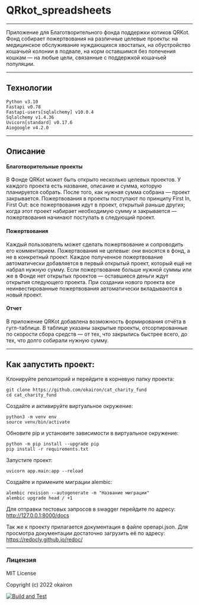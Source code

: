 # QRkot_spreadsheets
___
Приложение для Благотворительного фонда поддержки котиков QRKot.
Фонд собирает пожертвования на различные целевые проекты: на медицинское обслуживание нуждающихся хвостатых, на обустройство кошачьей колонии в подвале, на корм оставшимся без попечения кошкам — на любые цели, связанные с поддержкой кошачьей популяции.
___
## Технологии
    Python v3.10
    Fastapi v0.78
    Fastapi-users[sqlalchemy] v10.0.4
    Sqlalchemy v1.4.36
    Uvicorn[standard] v0.17.6
    Aiogoogle v4.2.0
___
## Описание

#### Благотворительные проекты
В Фонде QRKot может быть открыто несколько целевых проектов. У каждого проекта есть название, описание и сумма, которую планируется собрать. После того, как нужная сумма собрана — проект закрывается.
Пожертвования в проекты поступают по принципу First In, First Out: все пожертвования идут в проект, открытый раньше других; когда этот проект набирает необходимую сумму и закрывается — пожертвования начинают поступать в следующий проект.

#### Пожертвования
Каждый пользователь может сделать пожертвование и сопроводить его комментарием. Пожертвования не целевые: они вносятся в фонд, а не в конкретный проект. Каждое полученное пожертвование автоматически добавляется в первый открытый проект, который ещё не набрал нужную сумму. Если пожертвование больше нужной суммы или же в Фонде нет открытых проектов — оставшиеся деньги ждут открытия следующего проекта. При создании нового проекта все неинвестированные пожертвования автоматически вкладываются в новый проект.

#### Отчет
В приложение QRKot добавлена возможность формирования отчёта в гугл-таблице. В таблице указаны закрытые проекты, отсортированные по скорости сбора средств — от тех, что закрылись быстрее всего, до тех, что долго собирали нужную сумму.

___
## Как запустить проект:

Клонируйте репозиторий и перейдите в корневую папку проекта:

    git clone https://github.com/okairon/cat_charity_fund
    cd cat_charity_fund

Создайте и активируйте виртуальное окружение:

    python3 -m venv env
    source venv/bin/activate

Обновите pip и установите зависимости в виртуальное окружение:

    python -m pip install --upgrade pip
    pip install -r requirements.txt

Запустите проект:

    uvicorn app.main:app --reload

Создайте и примените миграции alembic:

    alembic revision --autogenerate -m "Название миграции"
    alembic upgrade head / +1 

Для отправки тестовых запросов в swagger перейдите по адресу:
http://127.0.0.1:8000/docs

Так же к проекту прилагается документация в файле openapi.json.
Для просмотра документации достаточно загрузить её по адресу:
https://redocly.github.io/redoc/
___
### Лицензия
MIT License

Copyright (c) 2022 okairon

[![Build and Test](https://github.com/okairon/QRkot_spreadsheets/actions/workflows/main.yml/badge.svg)](https://github.com/okairon/QRkot_spreadsheets/actions/workflows/main.yml)
